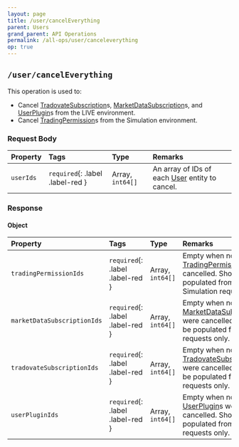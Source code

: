 ```yaml
---
layout: page
title: /user/cancelEverything
parent: Users
grand_parent: API Operations
permalink: /all-ops/user/canceleverything
op: true
---
```


<script>
    window.addEventListener('load', () => {
        const TDV = Symbol.for('tdv-docs');
        const SiteStorage = window[TDV].SiteStorage;

        window[TDV].defineTryit({
            name: 'CancelEverything',
            endpoint: '/user/cancelEverything',
            message: `Behavior is different when called in LIVE vs SIM environments - ensure that you are calling from both LIVE and SIM if you want to truly cancel all subscriptions, plugins, and tradingPermissions.`,
            method: 'POST',
            params: {
                'userIds': [0]
            }
        });

        window[TDV].buildCallouts(
            window[TDV].buildCallouts.defaultAuthWarning,
            window[TDV].buildCallouts.defaultVendorWarning,
        );
    });

</script>

<div id="vendor-warning"></div>

## `/user/cancelEverything`
This operation is used to:
- Cancel [TradovateSubscription]({{site.baseurl}}/entity-system/entity-index/TradovateSubscription)s, [MarketDataSubscription]({{site.baseurl}}/entity-system/entity-index/MarketDataSubscription)s, and [UserPlugin]({{site.baseurl}}/entity-system/entity-index/UserPlugin)s from the LIVE environment.
- Cancel [TradingPermission]({{site.baseurl}}/entity-system/entity-index/TradingPermission)s from the Simulation environment.

### Request Body

| Property | Tags | Type | Remarks
|:---------|:-----|:-----|:-------
| `userIds` | `required`{: .label .label-red } | Array<number>, `int64[]` | An array of IDs of each [User]({{site.baseurl}}/entity-system/entity-index/User) entity to cancel.

### Response
#### Object

| Property | Tags | Type | Remarks
|:---------|:-----|:-----|:-------
| `tradingPermissionIds` | `required`{: .label .label-red } | Array<number>, `int64[]` | Empty when no [TradingPermission]({{site.baseurl}}/entity-system/entity-index/TradingPermission)s were cancelled. Should be populated from Simulation requests only.
| `marketDataSubscriptionIds` | `required`{: .label .label-red } | Array<number>, `int64[]` | Empty when no [MarketDataSubscription]({{site.baseurl}}/entity-system/entity-index/MarketDataSubscription)s were cancelled. Should be populated from LIVE requests only.
| `tradovateSubscriptionIds` | `required`{: .label .label-red } | Array<number>, `int64[]` | Empty when no [TradovateSubscription]({{site.baseurl}}/entity-system/entity-index/TradovateSubscription)s were cancelled. Should be populated from LIVE requests only.
| `userPluginIds` | `required`{: .label .label-red } | Array<number>, `int64[]` | Empty when no [UserPlugin]({{site.baseurl}}/entity-system/entity-index/UserPlugin)s were cancelled. Should be populated from LIVE requests only.
